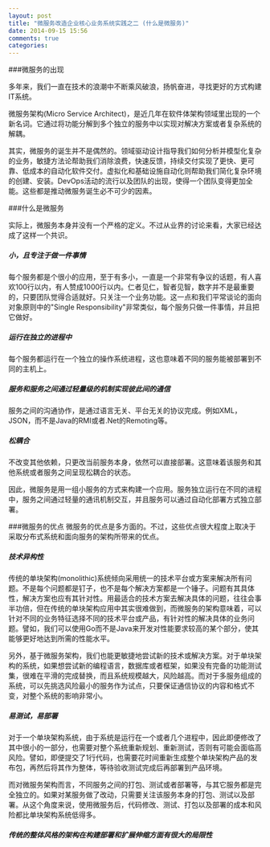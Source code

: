 ```yaml
---
layout: post
title: "微服务改造企业核心业务系统实践之二 (什么是微服务)"
date: 2014-09-15 15:56
comments: true
categories: 
---
```


###微服务的出现

多年来，我们一直在技术的浪潮中不断乘风破浪，扬帆奋进，寻找更好的方式构建IT系统。

微服务架构(Micro Service Architect)，是近几年在软件体架构领域里出现的一个新名词。它通过将功能分解到多个独立的服务中以实现对解决方案或者复杂系统的解耦。

其实，微服务的诞生并不是偶然的。领域驱动设计指导我们如何分析并模型化复杂的业务，敏捷方法论帮助我们消除浪费，快速反馈，持续交付实现了更快、更可靠、低成本的自动化软件交付。虚拟化和基础设施自动化则帮助我们简化复杂环境的创建、安装。DevOps活动的流行以及团队的出现，使得一个团队变得更加全能。这些都是推动微服务诞生必不可少的因素。


###什么是微服务

实际上，微服务本身并没有一个严格的定义。不过从业界的讨论来看，大家已经达成了这样一个共识。

##### 小，且专注于做一件事情
每个服务都是个很小的应用，至于有多小，一直是一个非常有争议的话题，有人喜欢100行以内，有人赞成1000行以内。仁者见仁，智者见智，数字并不是最重要的，只要团队觉得合适就好。只关注一个业务功能。这一点和我们平常谈论的面向对象原则中的"Single Responsibility"非常类似，每个服务只做一件事情，并且把它做好。


##### 运行在独立的进程中
每个服务都运行在一个独立的操作系统进程，这也意味着不同的服务能被部署到不同的主机上。

##### 服务和服务之间通过轻量级的机制实现彼此间的通信
服务之间的沟通协作，是通过语言无关、平台无关的协议完成。例如XML，JSON，而不是Java的RMI或者.Net的Remoting等。

##### 松耦合
不改变其他依赖，只更改当前服务本身，依然可以直接部署。这意味着该服务和其他系统或者服务之间呈现松耦合的状态。

因此，微服务是用一组小服务的方式来构建一个应用。服务独立运行在不同的进程中，服务之间通过轻量的通讯机制交互，并且服务可以通过自动化部署方式独立部署。


###微服务的优点
微服务的优点是多方面的。不过，这些优点很大程度上取决于采取分布式系统和面向服务的架构所带来的优点。

##### 技术异构性

传统的单块架构(monolithic)系统倾向采用统一的技术平台或方案来解决所有问题。不是每个问题都是钉子，也不是每个解决方案都是一个锤子。问题有其具体性，解决方案也应有其针对性。用最适合的技术方案去解决具体的问题，往往会事半功倍，但在传统的单块架构应用中其实很难做到，而微服务的架构意味着，可以针对不同的业务特征选择不同的技术平台或产品，有针对性的解决具体的业务问题。譬如，我们可以使用Go而不是Java来开发对性能要求较高的某个部分，使其能够更好地达到所需的性能水平。

另外，基于微服务架构，我们也能更敏捷地尝试新的技术或解决方案。对于单块架构的系统，如果想尝试新的编程语言，数据库或者框架，如果没有完备的功能测试集，很难在平滑的完成替换，而且系统规模越大，风险越高。而对于多服务组成的系统，可以先挑选风险最小的服务作为试点，只要保证通信协议的内容和格式不变，对整个系统的影响非常小。

	
##### 易测试，易部署
对于一个单块架构系统，由于系统是运行在一个或者几个进程中，因此即便修改了其中很小的一部分，也需要对整个系统重新规划、重新测试，否则有可能会面临高风险。譬如，即便提交了1行代码，也需要花时间重新生成整个单块架构产品的发布包，再然后将其作为整体，等待验收测试完成后再部署到产品环境。

而对微服务架构而言，不同服务之间的打包、测试或者部署等，与其它服务都是完全独立的。如果对某服务做了改动，只需要关注该服务本身的打包、测试以及部署。从这个角度来说，使用微服务后，代码修改、测试、打包以及部署的成本和风险都比单块架构系统低得多。

##### 传统的整体风格的架构在构建部署和扩展伸缩方面有很大的局限性
